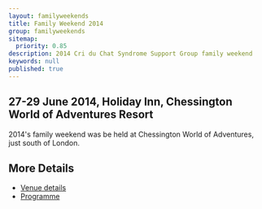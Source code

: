 ```yaml
---
layout: familyweekends
title: Family Weekend 2014
group: familyweekends
sitemap:
  priority: 0.85
description: 2014 Cri du Chat Syndrome Support Group family weekend
keywords: null
published: true
---
```


## 27-29 June 2014, Holiday Inn, Chessington World of Adventures Resort

2014's family weekend was be held at Chessington World of Adventures, just south of London.

## More Details

* [Venue details](venue.html)
* [Programme](programme.html)

